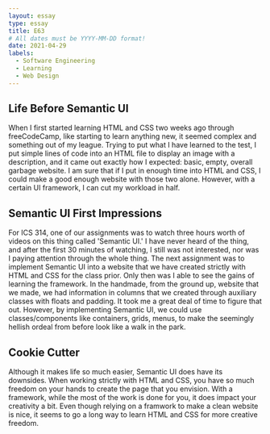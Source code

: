 ```yaml
---
layout: essay
type: essay
title: E63
# All dates must be YYYY-MM-DD format!
date: 2021-04-29
labels:
  - Software Engineering
  - Learning
  - Web Design
---
```


## Life Before Semantic UI
When I first started learning HTML and CSS two weeks ago through freeCodeCamp, like starting to learn anything new, it seemed complex and something out of my league. Trying to put what I have learned to the test, I put simple lines of code into an HTML file to display an image with a description, and it came out exactly how I expected: basic, empty, overall garbage website. I am sure that if I put in enough time into HTML and CSS, I could make a good enough website with those two alone. However, with a certain UI framework, I can cut my workload in half.

## Semantic UI First Impressions
For ICS 314, one of our assignments was to watch three hours worth of videos on this thing called 'Semantic UI.' I have never heard of the thing, and after the first 30 minutes of watching, I still was not interested, nor was I paying attention through the whole thing. The next assignment was to implement Semantic UI into a website that we have created strictly with HTML and CSS for the class prior. Only then was I able to see the gains of learning the framework. In the handmade, from the ground up, website that we made, we had information in columns that we created through auxiliary classes with floats and padding. It took me a great deal of time to figure that out. However, by implementing Semantic UI, we could use classes/components like containers, grids, menus, to make the seemingly hellish ordeal from before look like a walk in the park. 

## Cookie Cutter
Although it makes life so much easier, Semantic UI does have its downsides. When working strictly with HTML and CSS, you have so much freedom on your hands to create the page that you envision. With a framework, while the most of the work is done for you, it does impact your creativity a bit. Even though relying on a framwork to make a clean website is nice, it seems to go a long way to learn HTML and CSS for more creative freedom. 

